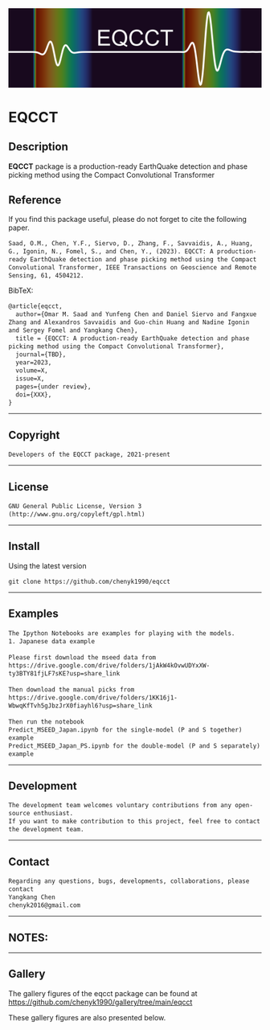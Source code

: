 <img src='https://github.com/chenyk1990/gallery/blob/main/eqcct/logo2.png' alt='Slicing'>

**EQCCT**
======

## Description

**EQCCT** package is a production-ready EarthQuake detection and phase picking method using the Compact Convolutional Transformer

## Reference
If you find this package useful, please do not forget to cite the following paper.

    Saad, O.M., Chen, Y.F., Siervo, D., Zhang, F., Savvaidis, A., Huang, G., Igonin, N., Fomel, S., and Chen, Y., (2023). EQCCT: A production-ready EarthQuake detection and phase picking method using the Compact Convolutional Transformer, IEEE Transactions on Geoscience and Remote Sensing, 61, 4504212.
    
BibTeX:
	
	@article{eqcct,
	  author={Omar M. Saad and Yunfeng Chen and Daniel Siervo and Fangxue Zhang and Alexandros Savvaidis and Guo-chin Huang and Nadine Igonin and Sergey Fomel and Yangkang Chen},
	  title = {EQCCT: A production-ready EarthQuake detection and phase picking method using the Compact Convolutional Transformer},
	  journal={TBD},
	  year=2023,
	  volume=X,
	  issue=X,
	  pages={under review},
	  doi={XXX},
	}

-----------
## Copyright
    Developers of the EQCCT package, 2021-present
-----------

## License
    GNU General Public License, Version 3
    (http://www.gnu.org/copyleft/gpl.html)   

-----------

## Install
Using the latest version

    git clone https://github.com/chenyk1990/eqcct
    
-----------
## Examples
    The Ipython Notebooks are examples for playing with the models.
    1. Japanese data example
    
    Please first download the mseed data from
    https://drive.google.com/drive/folders/1jAkW4kOvwUDYxXW-ty3BTY81fjLF7sKE?usp=share_link
    
    Then download the manual picks from
    https://drive.google.com/drive/folders/1KK16j1-WbwqKfTvh5gJbzJrX0fiayhl6?usp=share_link
    
    Then run the notebook 
    Predict_MSEED_Japan.ipynb for the single-model (P and S together) example
    Predict_MSEED_Japan_PS.ipynb for the double-model (P and S separately) example

    
-----------
## Development
    The development team welcomes voluntary contributions from any open-source enthusiast. 
    If you want to make contribution to this project, feel free to contact the development team. 

-----------
## Contact
    Regarding any questions, bugs, developments, collaborations, please contact  
    Yangkang Chen
    chenyk2016@gmail.com

-----------
## NOTES:

-----------
## Gallery
The gallery figures of the eqcct package can be found at
    https://github.com/chenyk1990/gallery/tree/main/eqcct

These gallery figures are also presented below. 

<!-- 
Figure 2 Generated by [test_fig2.m](https://github.com/chenyk1990/eqcct/tree/main/test_fig2.m)
<img src='https://github.com/chenyk1990/gallery/blob/main/eqcct/fig2.png' alt='Slicing' width=960/>
 -->

